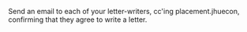 Send an email to each of your letter-writers, cc'ing placement.jhuecon, confirming that they agree to write a letter.

